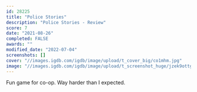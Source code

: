 ```yaml
---
id: 28225
title: "Police Stories"
description: "Police Stories - Review"
score: 7
date: "2021-08-26"
completed: FALSE
awards: ""
modified_date: "2022-07-04"
screenshots: []
cover: "//images.igdb.com/igdb/image/upload/t_cover_big/co1mhm.jpg"
image: "//images.igdb.com/igdb/image/upload/t_screenshot_huge/jzek9ottgto6oje3xnin.jpg"
---
```

Fun game for co-op. Way harder than I expected.